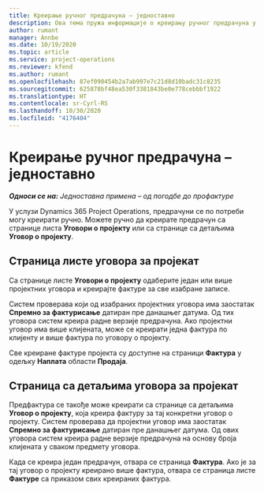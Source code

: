 ```yaml
---
title: Креирање ручног предрачуна – једноставно
description: Ова тема пружа информације о креирању ручног предрачуна у услузи Project Operations.
author: rumant
manager: Annbe
ms.date: 10/19/2020
ms.topic: article
ms.service: project-operations
ms.reviewer: kfend
ms.author: rumant
ms.openlocfilehash: 87ef090454b2a7ab997e7c21d8d10badc31c8235
ms.sourcegitcommit: 625878bf48ea530f3381843be0e778cebbbf1922
ms.translationtype: HT
ms.contentlocale: sr-Cyrl-RS
ms.lasthandoff: 10/30/2020
ms.locfileid: "4176404"
---
```

# <a name="create-a-manual-proforma-invoice---lite"></a>Креирање ручног предрачуна – једноставно

_**Односи се на:** Једноставна примена – од погодбе до профактуре_

У услузи Dynamics 365 Project Operations, предрачуни се по потреби могу креирати ручно. Можете ручно да креирате предрачун са странице листа **Уговори о пројекту** или са странице са детаљима **Уговор о пројекту**.

##  <a name="project-contracts-list-page"></a>Страница листе уговора за пројекат

Са странице листе **Уговори о пројекту** одаберите један или више пројектних уговора и креирајте фактуре за све изабране записе.

Систем проверава који од изабраних пројектних уговора има заостатак **Спремно за фактурисање** датиран пре данашњег датума. Од тих уговора систем креира радне верзије предрачуна. Ако пројектни уговор има више клијената, може се креирати једна фактура по клијенту и више фактура по уговору о пројекту.

Све креиране фактуре пројекта су доступне на страници **Фактура** у одељку **Наплата** области **Продаја**.

## <a name="project-contract-details-page"></a>Страница са детаљима уговора за пројекат

Предфактура се такође може креирати са странице са детаљима **Уговор о пројекту**, која креира фактуру за тај конкретни уговор о пројекту. Систем проверава да пројектни уговор има заостатак **Спремно за фактурисање** датиран пре данашњег датума. Од ових уговора систем креира радне верзије предрачуна на основу броја клијената у сваком предмету уговора.

Када се креира један предрачун, отвара се страница **Фактура**. Ако је за тај уговор о пројекту креирано више фактура, отвара се страница листе **Фактуре** са приказом свих креираних фактура.
